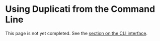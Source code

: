 # Using Duplicati from the Command Line

This page is not yet completed. See the [section on the CLI interface](../duplicati-programs/command-line-interface-cli.md).
